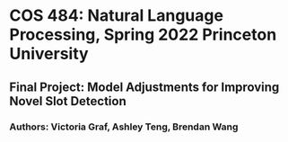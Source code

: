 # COS 484: Natural Language Processing, Spring 2022 Princeton University
## Final Project: Model Adjustments for Improving Novel Slot Detection
### Authors: Victoria Graf, Ashley Teng, Brendan Wang
